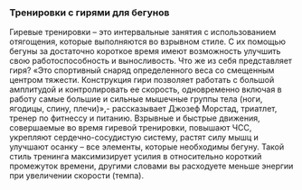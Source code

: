 ### Тренировки с гирями для бегунов

Гиревые тренировки – это интервальные занятия с использованием отягощения, которые выполняются во взрывном стиле. 
С их помощью бегуны за достаточно короткое время имеют возможность улучшить свою работоспособность и выносливость. 
Что же из себя представляет гиря? «Это спортивный снаряд определенного веса со смещенным центром тяжести. 
Конструкция гири позволяет работать с большой амплитудой и контролировать ее скорость, одновременно включая в работу самые 
большие и сильные мышечные группы тела (ноги, ягодицы, спину, плечи)»,- рассказывает Джозеф Морстад, триатлет, тренер по фитнессу и питанию. Взрывные и быстрые движения, совершаемые во время гиревой тренировки, повышают ЧСС, укрепляют сердечно-сосудистую систему, растят силу мышц и улучшают осанку – все элементы, которые необходимы бегуну. Такой стиль тренинга максимизирует усилия в относительно короткий промежуток времени, 
другими словами вы расходуете меньше энергии при увеличении скорости (темпа).

